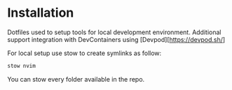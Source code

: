 # Installation

Dotfiles used to setup tools for local development environment. Additional support integration with DevContainers using [Devpod][<https://devpod.sh/>]

For local setup use stow to create symlinks as follow:

```bash
stow nvim
```

You can stow every folder available in the repo.
